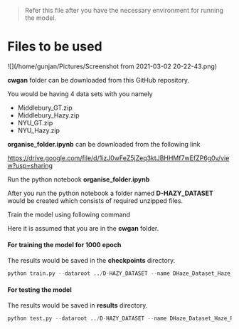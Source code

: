 > Refer this file after you have the necessary environment for running the model.

# Files to be used

![](/home/gunjan/Pictures/Screenshot from 2021-03-02 20-22-43.png)

**cwgan** folder can be downloaded from this GitHub repository.

You would be having 4 data sets with you namely

- Middlebury_GT.zip 
- Middlebury_Hazy.zip 
- NYU_GT.zip
- NYU_Hazy.zip

**organise_folder.ipynb** can be downloaded from the following link

https://drive.google.com/file/d/1izJ0wFeZ5jZeq3ktJBHHMf7wEfZP6g0v/view?usp=sharing

Run the python notebook **organise_folder.ipynb**

After you run the python notebook a folder named  **D-HAZY_DATASET** would be created which consists of required unzipped files.

Train the model using following command 

Here it is assumed that you are in the **cwgan** folder.

#### For training the model for 1000 epoch

The results would be saved in the **checkpoints** directory.

```python
python train.py --dataroot ../D-HAZY_DATASET --name DHaze_Dataset_Haze_Removal --model pix2pix --dataset_mode unaligned --no_flip --niter 900

```

#### For testing the model

The results would be saved in **results** directory.

```python
python test.py --dataroot ../D-HAZY_DATASET --name DHaze_Dataset_Haze_Removal --model pix2pix --direction AtoB --dataset unaligned --no_flip
```

